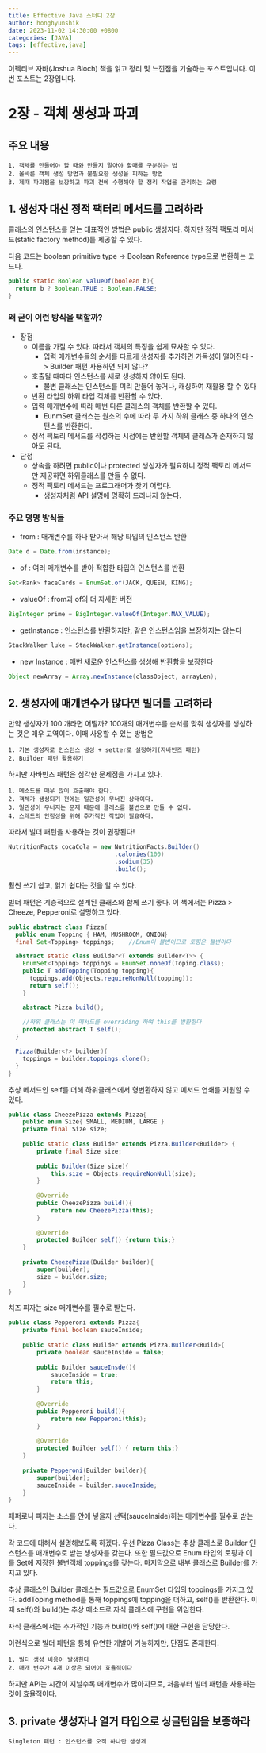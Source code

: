 ```yaml
---
title: Effective Java 스터디 2장
author: honghyunshik
date: 2023-11-02 14:30:00 +0800
categories: [JAVA]
tags: [effective,java]
---
```


이펙티브 자바(Joshua Bloch) 책을 읽고 정리 및 느낀점을 기술하는 포스트입니다.
이번 포스트는 2장입니다.

# 2장 - 객체 생성과 파괴

## 주요 내용

    1. 객체를 만들어야 할 때와 만들지 말아야 할때를 구분하는 법
    2. 올바른 객체 생성 방법과 불필요한 생성을 피하는 방법
    3. 제때 파괴됨을 보장하고 파괴 전에 수행해야 할 정리 작업을 관리하는 요령

## 1. 생성자 대신 정적 팩터리 메서드를 고려하라

클래스의 인스턴스를 얻는 대표적인 방법은 public 생성자다.
하지만 정적 팩토리 메서드(static factory method)를 제공할 수 있다.


다음 코드는 boolean primitive type -> Boolean Reference type으로 변환하는 코드다.
```java
public static Boolean valueOf(boolean b){
  return b ? Boolean.TRUE : Boolean.FALSE;
}
```

### 왜 굳이 이런 방식을 택할까?

- 장점
  - 이름을 가질 수 있다. 따라서 객체의 특징을 쉽게 묘사할 수 있다.
    - 입력 매개변수들의 순서를 다르게 생성자를 추가하면 가독성이 떨어진다 -> Builder 패턴 사용하면 되지 않나?
  - 호출될 때마다 인스턴스를 새로 생성하지 않아도 된다.
    - 불변 클래스는 인스턴스를 미리 만들어 놓거나, 캐싱하여 재활용 할 수 있다
  - 반환 타입의 하위 타입 객체를 반환할 수 있다.
  - 입력 매개변수에 따라 매번 다른 클래스의 객체를 반환할 수 있다.
    - EunmSet 클래스는 원소의 수에 따라 두 가지 하위 클래스 중 하나의 인스턴스를 반환한다.
  - 정적 팩토리 메서드를 작성하는 시점에는 반환할 객체의 클래스가 존재하지 않아도 된다.
- 단점
  - 상속을 하려면 public이나 protected 생성자가 필요하니 정적 팩토리 메서드만 제공하면 하위클래스를 만들 수 없다.
  - 정적 팩토리 메서드는 프로그래머가 찾기 어렵다.
    - 생성자처럼 API 설명에 명확히 드러나지 않는다.

### 주요 명명 방식들

- from : 매개변수를 하나 받아서 해당 타입의 인스턴스 반환
````java
Date d = Date.from(instance);
````

- of : 여러 매개변수를 받아 적합한 타입의 인스턴스를 반환
````java
Set<Rank> faceCards = EnumSet.of(JACK, QUEEN, KING);
````

- valueOf : from과 of의 더 자세한 버전
````java
BigInteger prime = BigInteger.valueOf(Integer.MAX_VALUE);
````

- getInstance : 인스턴스를 반환하지만, 같은 인스턴스임을 보장하지는 않는다
````java
StackWalker luke = StackWalker.getInstance(options);
````

- new Instance : 매번 새로운 인스턴스를 생성해 반환함을 보장한다
````java
Object newArray = Array.newInstance(classObject, arrayLen);
````

## 2. 생성자에 매개변수가 많다면 빌더를 고려하라

만약 생성자가 100 개라면 어떨까? 100개의 매개변수를 순서를 맞춰 생성자를 생성하는 것은 매우 고역이다.
이때 사용할 수 있는 방법은

    1. 기본 생성자로 인스턴스 생성 + setter로 설정하기(자바빈즈 패턴)
    2. Builder 패턴 활용하기

하지만 자바빈즈 패턴은 심각한 문제점을 가지고 있다.

    1. 메소드를 매우 많이 호출해야 한다.
    2. 객체가 생성되기 전에는 일관성이 무너진 상태이다.
    3. 일관성이 무너지는 문제 때문에 클래스를 불변으로 만들 수 없다.
    4. 스레드의 안정성을 위해 추가적인 작업이 필요하다.

따라서 빌더 패턴을 사용하는 것이 권장된다!
````java
NutritionFacts cocaCola = new NutritionFacts.Builder()
                              .calories(100)
                              .sodium(35)
                              .build();
````
훨씬 쓰기 쉽고, 읽기 쉽다는 것을 알 수 있다.


빌더 패턴은 계층적으로 설계된 클래스와 함께 쓰기 좋다.
이 책에서는 Pizza > Cheeze, Pepperoni로 설명하고 있다.

````java
public abstract class Pizza{
  public enum Topping { HAM, MUSHROOM, ONION}
  final Set<Topping> toppings;    //Enum이 불변이므로 토핑은 불변이다

  abstract static class Builder<T extends Builder<T>> {
    EnumSet<Topping> toppings = EnumSet.noneOf(Toping.class);
    public T addTopping(Topping topping){
      toppings.add(Objects.requireNonNull(topping));
      return self();
    }

    abstract Pizza build();
    
    //하위 클래스는 이 메서드를 overriding 하여 this를 반환한다
    protected abstract T self();
  }

  Pizza(Builder<?> builder){
    toppings = builder.toppings.clone();
  }
}
````
추상 메서드인 self를 더해 하위클래스에서 형변환하지 않고 메서드 연쇄를 지원할 수 있다.

````java
public class CheezePizza extends Pizza{
    public enum Size{ SMALL, MEDIUM, LARGE }
    private final Size size;
    
    public static class Builder extends Pizza.Builder<Builder> {
        private final Size size;
        
        public Builder(Size size){
            this.size = Objects.requireNonNull(size);
        }
        
        @Override
        public CheezePizza build(){
            return new CheezePizza(this);
        } 
        
        @Override
        protected Builder self() {return this;}
    }
    
    private CheezePizza(Builder builder){
        super(builder);
        size = builder.size;
    }
}
````
치즈 피자는 size 매개변수를 필수로 받는다.

````java
public class Pepperoni extends Pizza{
    private final boolean sauceInside;
    
    public static class Builder extends Pizza.Builder<Build>{
        private boolean sauceInside = false;
        
        public Builder sauceInsde(){
            sauceInside = true;
            return this;
        }
        
        @Override
        public Pepperoni build(){
            return new Pepperoni(this);
        }
        
        @Override
        protected Builder self() { return this;}
    }
    
    private Pepperoni(Builder builder){
        super(builder);
        sauceInside = builder.sauceInside;
    }
}
````
페퍼로니 피자는 소스를 안에 넣을지 선택(sauceInside)하는 매개변수를 필수로 받는다.

각 코드에 대해서 설명해보도록 하겠다.
우선 Pizza Class는 추상 클래스로 Builder 인스턴스를 매개변수로 받는 생성자를 갖는다.
또한 필드값으로 Enum 타입의 토핑과 이를 Set에 저장한 불변객체 toppings를 갖는다.
마지막으로 내부 클래스로 Builder를 가지고 있다.

추상 클래스인 Builder 클래스는 필드값으로 EnumSet 타입의 toppings를 가지고 있다. 
addToping method를 통해 toppings에 topping을 더하고, self()를 반환한다.
이때 self()와 build()는 추상 메소드로 자식 클래스에 구현을 위임한다.

자식 클래스에서는 추가적인 기능과 build()와 self()에 대한 구현을 담당한다.

이런식으로 빌더 패턴을 통해 유연한 개발이 가능하지만, 단점도 존재한다.

    1. 빌더 생성 비용이 발생한다
    2. 매개 변수가 4개 이상은 되어야 효율적이다

하지만 API는 시간이 지날수록 매개변수가 많아지므로, 처음부터 빌더 패턴을 사용하는 것이 효율적이다.


## 3. private 생성자나 열거 타입으로 싱글턴임을 보증하라

    Singleton 패턴 : 인스턴스를 오직 하나만 생성게
